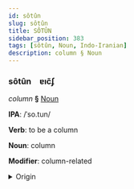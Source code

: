 ```yaml
---
id: sôtûn
slug: sôtûn
title: SÔTÛN
sidebar_position: 383
tags: [sôtûn, Noun, Indo-Iranian]
description: column § Noun
---
```


### sôtûn&emsp;<span kind="abugida">ɐıc̃ʄ</span>

*column* **§** [Noun](../../tags/Noun)

**IPA**: /ˈso.tun/

**Verb**: to be a column

**Noun**: column

**Modifier**: column-related

<details>
    <summary>Origin</summary>
    Persian ستون sotun [so.t̪ʰuːn]<br/>
    <em>Indo-Iranian Language Family</em>
</details>